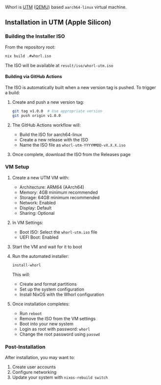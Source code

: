 Whorl is [UTM] ([QEMU]) based `aarch64-linux` virtual machine.

[UTM]: https://mac.getutm.app/
[QEMU]: https://www.qemu.org/

## Installation in UTM (Apple Silicon)

### Building the Installer ISO

From the repository root:
```bash
nix build .#whorl.iso
```

The ISO will be available at `result/iso/whorl-utm.iso`

#### Building via GitHub Actions

The ISO is automatically built when a new version tag is pushed. To trigger a build:

1. Create and push a new version tag:
   ```bash
   git tag v1.0.0  # Use appropriate version
   git push origin v1.0.0
   ```

2. The GitHub Actions workflow will:
   - Build the ISO for aarch64-linux
   - Create a new release with the ISO
   - Name the ISO file as `whorl-utm-YYYYMMDD-vX.X.X.iso`

3. Once complete, download the ISO from the Releases page

### VM Setup
1. Create a new UTM VM with:
   - Architecture: ARM64 (AArch64)
   - Memory: 4GB minimum recommended
   - Storage: 64GB minimum recommended
   - Network: Enabled
   - Display: Default
   - Sharing: Optional

2. In VM Settings:
   - Boot ISO: Select the `whorl-utm.iso` file
   - UEFI Boot: Enabled

3. Start the VM and wait for it to boot

4. Run the automated installer:
   ```bash
   install-whorl
   ```
   This will:
   - Create and format partitions
   - Set up the system configuration
   - Install NixOS with the Whorl configuration

5. Once installation completes:
   - Run `reboot`
   - Remove the ISO from the VM settings
   - Boot into your new system
   - Login as root with password: `whorl`
   - Change the root password using `passwd`

### Post-Installation

After installation, you may want to:
1. Create user accounts
2. Configure networking
3. Update your system with `nixos-rebuild switch`
